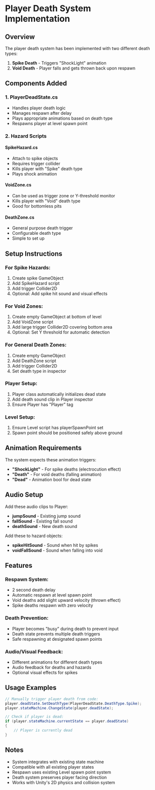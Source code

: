 # Player Death System Implementation

## Overview
The player death system has been implemented with two different death types:
1. **Spike Death** - Triggers "ShockLight" animation
2. **Void Death** - Player falls and gets thrown back upon respawn

## Components Added

### 1. PlayerDeadState.cs
- Handles player death logic
- Manages respawn after delay
- Plays appropriate animations based on death type
- Respawns player at level spawn point

### 2. Hazard Scripts

#### SpikeHazard.cs
- Attach to spike objects
- Requires trigger collider
- Kills player with "Spike" death type
- Plays shock animation

#### VoidZone.cs  
- Can be used as trigger zone or Y-threshold monitor
- Kills player with "Void" death type
- Good for bottomless pits

#### DeathZone.cs
- General purpose death trigger
- Configurable death type
- Simple to set up

## Setup Instructions

### For Spike Hazards:
1. Create spike GameObject
2. Add SpikeHazard script
3. Add trigger Collider2D
4. Optional: Add spike hit sound and visual effects

### For Void Zones:
1. Create empty GameObject at bottom of level
2. Add VoidZone script
3. Add large trigger Collider2D covering bottom area
4. Optional: Set Y threshold for automatic detection

### For General Death Zones:
1. Create empty GameObject
2. Add DeathZone script
3. Add trigger Collider2D
4. Set death type in inspector

### Player Setup:
1. Player class automatically initializes dead state
2. Add death sound clip in Player inspector
3. Ensure Player has "Player" tag

### Level Setup:
1. Ensure Level script has playerSpawnPoint set
2. Spawn point should be positioned safely above ground

## Animation Requirements

The system expects these animation triggers:
- **"ShockLight"** - For spike deaths (electrocution effect)
- **"Death"** - For void deaths (falling animation)
- **"Dead"** - Animation bool for dead state

## Audio Setup

Add these audio clips to Player:
- **jumpSound** - Existing jump sound
- **fallSound** - Existing fall sound  
- **deathSound** - New death sound

Add these to hazard objects:
- **spikeHitSound** - Sound when hit by spikes
- **voidFallSound** - Sound when falling into void

## Features

### Respawn System:
- 2 second death delay
- Automatic respawn at level spawn point
- Void deaths add slight upward velocity (thrown effect)
- Spike deaths respawn with zero velocity

### Death Prevention:
- Player becomes "busy" during death to prevent input
- Death state prevents multiple death triggers
- Safe respawning at designated spawn points

### Audio/Visual Feedback:
- Different animations for different death types
- Audio feedback for deaths and hazards
- Optional visual effects for spikes

## Usage Examples

```csharp
// Manually trigger player death from code:
player.deadState.SetDeathType(PlayerDeadState.DeathType.Spike);
player.stateMachine.ChangeState(player.deadState);

// Check if player is dead:
if (player.stateMachine.currentState == player.deadState)
{
    // Player is currently dead
}
```

## Notes
- System integrates with existing state machine
- Compatible with all existing player states
- Respawn uses existing Level spawn point system
- Death system preserves player facing direction
- Works with Unity's 2D physics and collision system
